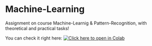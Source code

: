 # Machine-Learning
Assignment on course Machine-Learnig & Pattern-Recognition, with theoretical and practical tasks!

You can check it right here: [![Click here to open in Colab](https://colab.research.google.com/assets/colab-badge.svg)](https://colab.research.google.com/github/spympr/Machine-Learning/blob/main/ML.ipynb)
